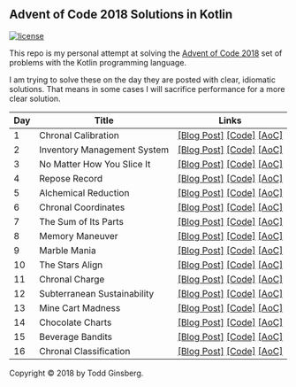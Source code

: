 ## Advent of Code 2018 Solutions in Kotlin

[![license](https://img.shields.io/github/license/mashape/apistatus.svg)]()

This repo is my personal attempt at solving the [Advent of Code 2018](http://adventofcode.com/2018) set of problems with the Kotlin programming language.

I am trying to solve these on the day they are posted with clear, idiomatic solutions. That means in some cases I will sacrifice performance for a more clear solution.

|   Day   | Title                                         |  Links                                       |
| --------|-----------------------------------------------|--------------------------------------------- |
|    1    | Chronal Calibration                           | [\[Blog Post\]](https://todd.ginsberg.com/post/advent-of-code/2018/day1/) [\[Code\]](https://github.com/tginsberg/advent-2018-kotlin/blob/master/src/main/kotlin/com/ginsberg/advent2018/Day01.kt) [\[AoC\]](http://adventofcode.com/2018/day/1) |
|    2    | Inventory Management System                   | [\[Blog Post\]](https://todd.ginsberg.com/post/advent-of-code/2018/day2/) [\[Code\]](https://github.com/tginsberg/advent-2018-kotlin/blob/master/src/main/kotlin/com/ginsberg/advent2018/Day02.kt) [\[AoC\]](http://adventofcode.com/2018/day/2) |
|    3    | No Matter How You Slice It                    | [\[Blog Post\]](https://todd.ginsberg.com/post/advent-of-code/2018/day3/) [\[Code\]](https://github.com/tginsberg/advent-2018-kotlin/blob/master/src/main/kotlin/com/ginsberg/advent2018/Day03.kt) [\[AoC\]](http://adventofcode.com/2018/day/3) |
|    4    | Repose Record                                 | [\[Blog Post\]](https://todd.ginsberg.com/post/advent-of-code/2018/day4/) [\[Code\]](https://github.com/tginsberg/advent-2018-kotlin/blob/master/src/main/kotlin/com/ginsberg/advent2018/Day04.kt) [\[AoC\]](http://adventofcode.com/2018/day/4) |
|    5    | Alchemical Reduction                          | [\[Blog Post\]](https://todd.ginsberg.com/post/advent-of-code/2018/day5/) [\[Code\]](https://github.com/tginsberg/advent-2018-kotlin/blob/master/src/main/kotlin/com/ginsberg/advent2018/Day05.kt) [\[AoC\]](http://adventofcode.com/2018/day/5) |
|    6    | Chronal Coordinates                           | [\[Blog Post\]](https://todd.ginsberg.com/post/advent-of-code/2018/day6/) [\[Code\]](https://github.com/tginsberg/advent-2018-kotlin/blob/master/src/main/kotlin/com/ginsberg/advent2018/Day06.kt) [\[AoC\]](http://adventofcode.com/2018/day/6) |
|    7    | The Sum of Its Parts                          | [\[Blog Post\]](https://todd.ginsberg.com/post/advent-of-code/2018/day7/) [\[Code\]](https://github.com/tginsberg/advent-2018-kotlin/blob/master/src/main/kotlin/com/ginsberg/advent2018/Day07.kt) [\[AoC\]](http://adventofcode.com/2018/day/7) |
|    8    | Memory Maneuver                               | [\[Blog Post\]](https://todd.ginsberg.com/post/advent-of-code/2018/day8/) [\[Code\]](https://github.com/tginsberg/advent-2018-kotlin/blob/master/src/main/kotlin/com/ginsberg/advent2018/Day08.kt) [\[AoC\]](http://adventofcode.com/2018/day/8) |
|    9    | Marble Mania                                  | [\[Blog Post\]](https://todd.ginsberg.com/post/advent-of-code/2018/day9/) [\[Code\]](https://github.com/tginsberg/advent-2018-kotlin/blob/master/src/main/kotlin/com/ginsberg/advent2018/Day09.kt) [\[AoC\]](http://adventofcode.com/2018/day/9) |
|   10    | The Stars Align                               | [\[Blog Post\]](https://todd.ginsberg.com/post/advent-of-code/2018/day10/) [\[Code\]](https://github.com/tginsberg/advent-2018-kotlin/blob/master/src/main/kotlin/com/ginsberg/advent2018/Day10.kt) [\[AoC\]](http://adventofcode.com/2018/day/10) |
|   11    | Chronal Charge                                | [\[Blog Post\]](https://todd.ginsberg.com/post/advent-of-code/2018/day11/) [\[Code\]](https://github.com/tginsberg/advent-2018-kotlin/blob/master/src/main/kotlin/com/ginsberg/advent2018/Day11.kt) [\[AoC\]](http://adventofcode.com/2018/day/11) |
|   12    | Subterranean Sustainability                   | [\[Blog Post\]](https://todd.ginsberg.com/post/advent-of-code/2018/day12/) [\[Code\]](https://github.com/tginsberg/advent-2018-kotlin/blob/master/src/main/kotlin/com/ginsberg/advent2018/Day12.kt) [\[AoC\]](http://adventofcode.com/2018/day/12) |
|   13    | Mine Cart Madness                             | [\[Blog Post\]](https://todd.ginsberg.com/post/advent-of-code/2018/day13/) [\[Code\]](https://github.com/tginsberg/advent-2018-kotlin/blob/master/src/main/kotlin/com/ginsberg/advent2018/Day13.kt) [\[AoC\]](http://adventofcode.com/2018/day/13) |
|   14    | Chocolate Charts                              | [\[Blog Post\]](https://todd.ginsberg.com/post/advent-of-code/2018/day14/) [\[Code\]](https://github.com/tginsberg/advent-2018-kotlin/blob/master/src/main/kotlin/com/ginsberg/advent2018/Day14.kt) [\[AoC\]](http://adventofcode.com/2018/day/14) |
|   15    | Beverage Bandits                              | [\[Blog Post\]](https://todd.ginsberg.com/post/advent-of-code/2018/day15/) [\[Code\]](https://github.com/tginsberg/advent-2018-kotlin/blob/master/src/main/kotlin/com/ginsberg/advent2018/Day15.kt) [\[AoC\]](http://adventofcode.com/2018/day/15) |
|   16    | Chronal Classification                        | [\[Blog Post\]](https://todd.ginsberg.com/post/advent-of-code/2018/day16/) [\[Code\]](https://github.com/tginsberg/advent-2018-kotlin/blob/master/src/main/kotlin/com/ginsberg/advent2018/Day16.kt) [\[AoC\]](http://adventofcode.com/2018/day/16) |


Copyright &copy; 2018 by Todd Ginsberg.
